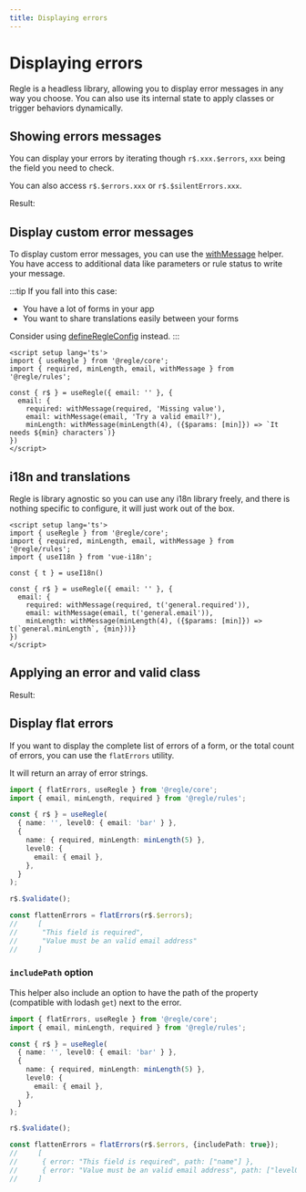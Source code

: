```yaml
---
title: Displaying errors
---
```


<script setup>
import QuickUsage from '../parts/components/QuickUsage.vue';
import QuickUsageCustom from '../parts/components/QuickUsageCustom.vue';
import DisplayingErrors from '../parts/components/DisplayingErrors.vue';
</script>

# Displaying errors

Regle is a headless library, allowing you to display error messages in any way you choose. You can also use its internal state to apply classes or trigger behaviors dynamically.


## Showing errors messages

You can display your errors by iterating though `r$.xxx.$errors`, `xxx` being the field you need to check.

You can also access `r$.$errors.xxx` or `r$.$silentErrors.xxx`.

<!-- @include: @/parts/QuickUsage.md -->

Result:

<QuickUsage />


## Display custom error messages

To display custom error messages, you can use the [withMessage](/core-concepts/rules/rule-wrappers#withmessage) helper.   
You have access to additional data like parameters or rule status to write your message.

:::tip
If you fall into this case:
- You have a lot of forms in your app
- You want to share translations easily between your forms

Consider using [defineRegleConfig](/advanced-usage/global-config#replace-built-in-rules-messages) instead.
:::

``` vue [App.vue]
<script setup lang='ts'>
import { useRegle } from '@regle/core';
import { required, minLength, email, withMessage } from '@regle/rules';

const { r$ } = useRegle({ email: '' }, {
  email: { 
    required: withMessage(required, 'Missing value'), 
    email: withMessage(email, 'Try a valid email?'), 
    minLength: withMessage(minLength(4), ({$params: [min]}) => `It needs ${min} characters`)}
})
</script>
```

<QuickUsageCustom/>


## i18n and translations

Regle is library agnostic so you can use any i18n library freely, and there is nothing specific to configure, it will just work out of the box.

```vue
<script setup lang='ts'>
import { useRegle } from '@regle/core';
import { required, minLength, email, withMessage } from '@regle/rules';
import { useI18n } from 'vue-i18n';

const { t } = useI18n()

const { r$ } = useRegle({ email: '' }, {
  email: { 
    required: withMessage(required, t('general.required')), 
    email: withMessage(email, t('general.email')), 
    minLength: withMessage(minLength(4), ({$params: [min]}) => t(`general.minLength`, {min}))}
})
</script>

```


## Applying an error and valid class

<!-- @include: @/parts/DisplayingErrors.md -->

Result:

<DisplayingErrors />



## Display flat errors

If you want to display the complete list of errors of a form, or the total count of errors, you can use the `flatErrors` utility.

It will return an array of error strings.

```ts
import { flatErrors, useRegle } from '@regle/core';
import { email, minLength, required } from '@regle/rules';

const { r$ } = useRegle(
  { name: '', level0: { email: 'bar' } },
  {
    name: { required, minLength: minLength(5) },
    level0: {
      email: { email },
    },
  }
);

r$.$validate();

const flattenErrors = flatErrors(r$.$errors);
//     [
//      "This field is required", 
//      "Value must be an valid email address"
//     ]
```


### `includePath` option

This helper also include an option to have the path of the property (compatible with lodash `get`) next to the error.


```ts
import { flatErrors, useRegle } from '@regle/core';
import { email, minLength, required } from '@regle/rules';

const { r$ } = useRegle(
  { name: '', level0: { email: 'bar' } },
  {
    name: { required, minLength: minLength(5) },
    level0: {
      email: { email },
    },
  }
);

r$.$validate();

const flattenErrors = flatErrors(r$.$errors, {includePath: true});
//     [
//      { error: "This field is required", path: ["name"] }, 
//      { error: "Value must be an valid email address", path: ["level0", "email"]}
//     ]
```
